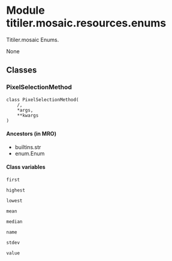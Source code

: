 # Module titiler.mosaic.resources.enums

Titiler.mosaic Enums.

None

## Classes

### PixelSelectionMethod

```python3
class PixelSelectionMethod(
    /,
    *args,
    **kwargs
)
```

#### Ancestors (in MRO)

* builtins.str
* enum.Enum

#### Class variables

```python3
first
```

```python3
highest
```

```python3
lowest
```

```python3
mean
```

```python3
median
```

```python3
name
```

```python3
stdev
```

```python3
value
```